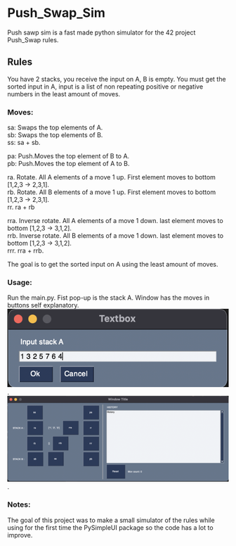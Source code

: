 # Push_Swap_Sim

Push sawp sim is a fast made python simulator for the 42 project Push_Swap rules.

## Rules
You have 2 stacks, you receive the input on A, B is empty.
You must get the sorted input in A, input is a list of non repeating positive or negative numbers in the least amount of moves.

### Moves:

sa: Swaps the top elements of A.      
sb: Swaps the top elements of B.  
ss: sa + sb.  

pa: Push.Moves the top element of B to A.  
pb: Push.Moves the top element of A to B.  

ra. Rotate. All A elements of a move 1 up. First element moves to bottom [1,2,3 -> 2,3,1].  
rb. Rotate. All B elements of a move 1 up. First element moves to bottom [1,2,3 -> 2,3,1].  
rr. ra + rb

rra. Inverse rotate. All A elements of a move 1 down. last element moves to bottom [1,2,3 -> 3,1,2].  
rrb. Inverse rotate. All B elements of a move 1 down. last element moves to bottom [1,2,3 -> 3,1,2].  
rrr. rra + rrb.  

The goal is to get the sorted input on A using the least amount of moves.   

### Usage:
Run the main.py. Fist pop-up is the stack A. Window has the moves in buttons self explanatory.    
![PopUp](https://github.com/enrgarci/Push_Swap_Sim/blob/main/Images/popup.png).  
![Window](https://github.com/enrgarci/Push_Swap_Sim/blob/main/Images/window.png).   


### Notes:   
The goal of this project was to make a small simulator of the rules while using for the first time the PySimpleUI package so the code has a lot to improve.
